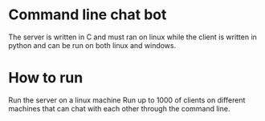 # Command line chat bot
 The server is written in C and must ran on linux while the client is written in python
 and can be run on both linux and windows.
 # How to run
Run the server on a linux machine
Run up to 1000 of clients on different machines that can chat with each other through 
the command line.
